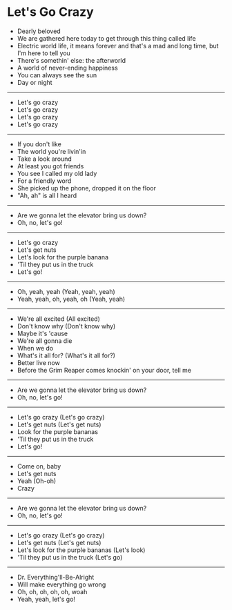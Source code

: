 # Let's Go Crazy

- Dearly beloved
- We are gathered here today to get through this thing called life
- Electric world life, it means forever and that's a mad and long time, but I'm here to tell you
- There's somethin' else: the afterworld
- A world of never-ending happiness
- You can always see the sun
- Day or night
***
- Let's go crazy
- Let's go crazy
- Let's go crazy
- Let's go crazy
***
- If you don't like
- The world you're livin'in
- Take a look around
- At least you got friends
- You see I called my old lady
- For a friendly word
- She picked up the phone, dropped it on the floor
- "Ah, ah" is all I heard
***
- Are we gonna let the elevator bring us down?
- Oh, no, let's go!
***
- Let's go crazy
- Let's get nuts
- Let's look for the purple banana
- 'Til they put us in the truck
- Let's go!
***
- Oh, yeah, yeah (Yeah, yeah, yeah)
- Yeah, yeah, oh, yeah, oh (Yeah, yeah)
***
- We're all excited (All excited)
- Don't know why (Don't know why)
- Maybe it's 'cause
- We're all gonna die
- When we do
- What's it all for? (What's it all for?)
- Better live now
- Before the Grim Reaper comes knockin' on your door, tell me
***
- Are we gonna let the elevator bring us down?
- Oh, no, let's go!
***
- Let's go crazy (Let's go crazy)
- Let's get nuts (Let's get nuts)
- Look for the purple bananas
- 'Til they put us in the truck
- Let's go!
***
- Come on, baby
- Let's get nuts
- Yeah (Oh-oh)
- Crazy
***
- Are we gonna let the elevator bring us down?
- Oh, no, let's go!
***
- Let's go crazy (Let's go crazy)
- Let's get nuts (Let's get nuts)
- Let's look for the purple bananas (Let's look)
- 'Til they put us in the truck (Let's go)
***
- Dr. Everything'll-Be-Alright
- Will make everything go wrong
- Oh, oh, oh, oh, oh, woah
- Yeah, yeah, let's go!
